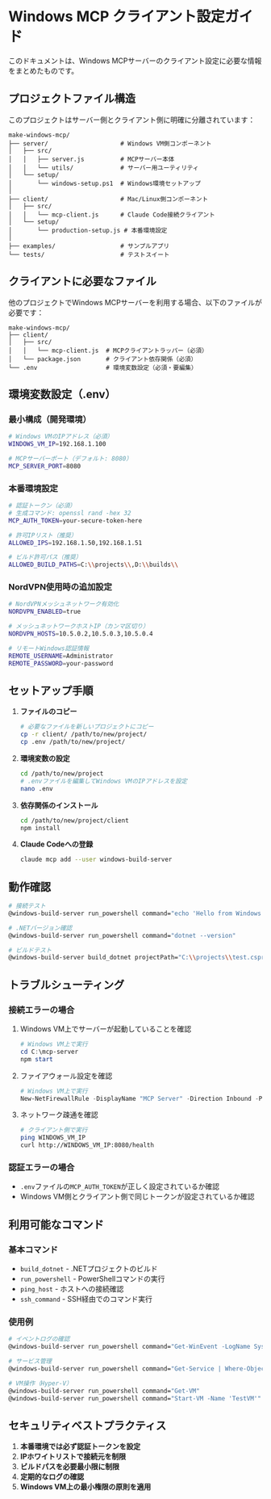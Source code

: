 # Windows MCP クライアント設定ガイド

このドキュメントは、Windows MCPサーバーのクライアント設定に必要な情報をまとめたものです。

## プロジェクトファイル構造

このプロジェクトはサーバー側とクライアント側に明確に分離されています：

```
make-windows-mcp/
├── server/                    # Windows VM側コンポーネント
│   ├── src/
│   │   ├── server.js          # MCPサーバー本体
│   │   └── utils/             # サーバー用ユーティリティ
│   └── setup/
│       └── windows-setup.ps1  # Windows環境セットアップ
│
├── client/                    # Mac/Linux側コンポーネント
│   ├── src/
│   │   └── mcp-client.js      # Claude Code接続クライアント
│   └── setup/
│       └── production-setup.js # 本番環境設定
│
├── examples/                  # サンプルアプリ
└── tests/                     # テストスイート
```

## クライアントに必要なファイル

他のプロジェクトでWindows MCPサーバーを利用する場合、以下のファイルが必要です：

```
make-windows-mcp/
├── client/
│   ├── src/
│   │   └── mcp-client.js  # MCPクライアントラッパー（必須）
│   └── package.json       # クライアント依存関係（必須）
└── .env                   # 環境変数設定（必須・要編集）
```

## 環境変数設定（.env）

### 最小構成（開発環境）
```bash
# Windows VMのIPアドレス（必須）
WINDOWS_VM_IP=192.168.1.100

# MCPサーバーポート（デフォルト: 8080）
MCP_SERVER_PORT=8080
```

### 本番環境設定
```bash
# 認証トークン（必須）
# 生成コマンド: openssl rand -hex 32
MCP_AUTH_TOKEN=your-secure-token-here

# 許可IPリスト（推奨）
ALLOWED_IPS=192.168.1.50,192.168.1.51

# ビルド許可パス（推奨）
ALLOWED_BUILD_PATHS=C:\\projects\\,D:\\builds\\
```

### NordVPN使用時の追加設定
```bash
# NordVPNメッシュネットワーク有効化
NORDVPN_ENABLED=true

# メッシュネットワークホストIP（カンマ区切り）
NORDVPN_HOSTS=10.5.0.2,10.5.0.3,10.5.0.4

# リモートWindows認証情報
REMOTE_USERNAME=Administrator
REMOTE_PASSWORD=your-password
```

## セットアップ手順

1. **ファイルのコピー**
   ```bash
   # 必要なファイルを新しいプロジェクトにコピー
   cp -r client/ /path/to/new/project/
   cp .env /path/to/new/project/
   ```

2. **環境変数の設定**
   ```bash
   cd /path/to/new/project
   # .envファイルを編集してWindows VMのIPアドレスを設定
   nano .env
   ```

3. **依存関係のインストール**
   ```bash
   cd /path/to/new/project/client
   npm install
   ```

4. **Claude Codeへの登録**
   ```bash
   claude mcp add --user windows-build-server
   ```

## 動作確認

```bash
# 接続テスト
@windows-build-server run_powershell command="echo 'Hello from Windows'"

# .NETバージョン確認
@windows-build-server run_powershell command="dotnet --version"

# ビルドテスト
@windows-build-server build_dotnet projectPath="C:\\projects\\test.csproj"
```

## トラブルシューティング

### 接続エラーの場合
1. Windows VM上でサーバーが起動していることを確認
   ```powershell
   # Windows VM上で実行
   cd C:\mcp-server
   npm start
   ```

2. ファイアウォール設定を確認
   ```powershell
   # Windows VM上で実行
   New-NetFirewallRule -DisplayName "MCP Server" -Direction Inbound -Protocol TCP -LocalPort 8080 -Action Allow
   ```

3. ネットワーク疎通を確認
   ```bash
   # クライアント側で実行
   ping WINDOWS_VM_IP
   curl http://WINDOWS_VM_IP:8080/health
   ```

### 認証エラーの場合
- `.env`ファイルの`MCP_AUTH_TOKEN`が正しく設定されているか確認
- Windows VM側とクライアント側で同じトークンが設定されているか確認

## 利用可能なコマンド

### 基本コマンド
- `build_dotnet` - .NETプロジェクトのビルド
- `run_powershell` - PowerShellコマンドの実行
- `ping_host` - ホストへの接続確認
- `ssh_command` - SSH経由でのコマンド実行

### 使用例
```bash
# イベントログの確認
@windows-build-server run_powershell command="Get-WinEvent -LogName System -MaxEvents 10"

# サービス管理
@windows-build-server run_powershell command="Get-Service | Where-Object Status -eq 'Running'"

# VM操作（Hyper-V）
@windows-build-server run_powershell command="Get-VM"
@windows-build-server run_powershell command="Start-VM -Name 'TestVM'"
```

## セキュリティベストプラクティス

1. **本番環境では必ず認証トークンを設定**
2. **IPホワイトリストで接続元を制限**
3. **ビルドパスを必要最小限に制限**
4. **定期的なログの確認**
5. **Windows VM上の最小権限の原則を適用**